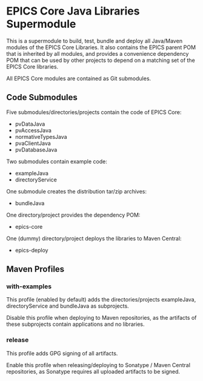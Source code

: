 # EPICS Core Java Libraries Supermodule

This is a supermodule to build, test, bundle and deploy all Java/Maven modules 
of the EPICS Core Libraries.
It also contains the EPICS parent POM that is inherited by all modules, 
and provides a convenience dependency POM that can be used by other projects 
to depend on a matching set of the EPICS Core libraries.

All EPICS Core modules are contained as Git submodules.

## Code Submodules
Five submodules/directories/projects contain the code of EPICS Core:
* pvDataJava
* pvAccessJava
* normativeTypesJava
* pvaClientJava
* pvDatabaseJava

Two submodules contain example code:
* exampleJava
* directoryService

One submodule creates the distribution tar/zip archives:
* bundleJava

One directory/project provides the dependency POM:
* epics-core

One (dummy) directory/project deploys the libraries to Maven Central:
* epics-deploy

## Maven Profiles

### with-examples
This profile (enabled by default) adds the directories/projects exampleJava, 
directoryService and bundleJava as subprojects.

Disable this profile when deploying to Maven repositories, as the artifacts 
of these subprojects contain applications and no libraries.

### release
This profile adds GPG signing of all artifacts.

Enable this profile when releasing/deploying to Sonatype / Maven Central 
repositories, as Sonatype requires all uploaded artifacts to be signed.
